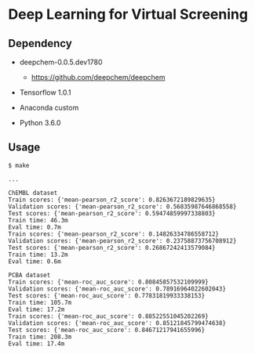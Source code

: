 Deep Learning for Virtual Screening
===================================

Dependency
----------

- deepchem-0.0.5.dev1780
    * https://github.com/deepchem/deepchem

- Tensorflow 1.0.1

- Anaconda custom

- Python 3.6.0

Usage
-----

    $ make
    
    ...
     
    ChEMBL dataset
    Train scores: {'mean-pearson_r2_score': 0.8263672189829635}
    Validation scores: {'mean-pearson_r2_score': 0.56835987646868558}
    Test scores: {'mean-pearson_r2_score': 0.59474859997338803}
    Train time: 46.3m
    Eval time: 0.7m
    Train scores: {'mean-pearson_r2_score': 0.14826334786558712}
    Validation scores: {'mean-pearson_r2_score': 0.23758873756708912}
    Test scores: {'mean-pearson_r2_score': 0.26867242413579084}
    Train time: 13.2m
    Eval time: 0.6m
    
    PCBA dataset
    Train scores: {'mean-roc_auc_score': 0.80845857532109999}
    Validation scores: {'mean-roc_auc_score': 0.78916964022602043}
    Test scores: {'mean-roc_auc_score': 0.77831819933338153}
    Train time: 105.7m
    Eval time: 17.2m
    Train scores: {'mean-roc_auc_score': 0.88522551045202269}
    Validation scores: {'mean-roc_auc_score': 0.85121845799474638}
    Test scores: {'mean-roc_auc_score': 0.84671217941655996}
    Train time: 208.3m
    Eval time: 17.4m
